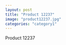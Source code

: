```yaml
---
layout: post
title: "Product 12237"
image: "product12237.jpg"
categories: "category1"
---
```

Product 12237
